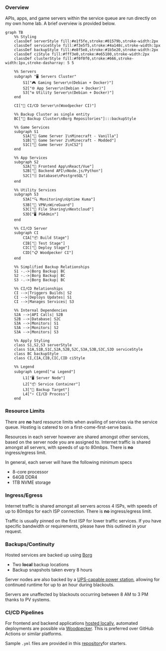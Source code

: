 ### Overview
APIs, apps, and game servers within the service queue are run directly on my own home lab. A brief overview is provided below.

````mermaid
graph TB
    %% Styling
    classDef serverStyle fill:#e1f5fe,stroke:#01579b,stroke-width:2px
    classDef serviceStyle fill:#f3e5f5,stroke:#4a148c,stroke-width:1px
    classDef backupStyle fill:#e8f5e8,stroke:#1b5e20,stroke-width:2px
    classDef ciStyle fill:#fff3e0,stroke:#e65100,stroke-width:2px
    classDef clusterStyle fill:#f0f0f0,stroke:#666,stroke-width:1px,stroke-dasharray: 5 5
    
    %% Servers
    subgraph "🖥️ Servers Cluster"
        S1["🎮 Gaming Server\n(Debian + Docker)"]
        S2["🌐 App Server\n(Debian + Docker)"]
        S3["⚙️ Utility Server\n(Debian + Docker)"]
    end
    
    CI["🚀 CI/CD Server\n(Woodpecker CI)"]
    
    %% Backup Cluster as single entity
    BC["💾 Backup Cluster\nBorg Repositories"]:::backupStyle
    
    %% Game Services
    subgraph S1
        S1A["🎯 Game Server 1\nMinecraft - Vanilla"]
        S1B["🎯 Game Server 2\nMinecraft - Modded"]
        S1C["🎯 Game Server 3\nCS2"]
    end
    
    %% App Services
    subgraph S2
        S2A["📱 Frontend App\nReact/Vue"]
        S2B["🔧 Backend API\nNode.js/Python"]
        S2C["🗄️ Database\nPostgreSQL"]
    end
    
    %% Utility Services
    subgraph S3
        S3A["🔍 Monitoring\nUptime Kuma"]
        S3B["🔐 VPN\nWireGuard"]
        S3C["📁 File Sharing\nNextcloud"]
        S3D["🖥 PGAdmin"]
    end
    
    %% CI/CD Server
    subgraph CI
        CIA["📦 Build Stage"]
        CIB["🧪 Test Stage"]
        CIC["🚢 Deploy Stage"]
        CID["📋 Woodpecker CI"]
    end
    
    %% Simplified Backup Relationships
    S1 -.->|Borg Backup| BC
    S2 -.->|Borg Backup| BC
    S3 -.->|Borg Backup| BC
    
    %% CI/CD Relationships
    CI -->|Triggers Builds| S2
    CI -->|Deploys Updates| S1
    CI -->|Manages Services| S3
    
    %% Internal Dependencies
    S2A -->|API Calls| S2B
    S2B -->|Database| S2C
    S3A -->|Monitors| S1
    S3A -->|Monitors| S2
    S3A -->|Monitors| S3
    
    %% Apply Styling
    class S1,S2,S3 serverStyle
    class S1A,S1B,S1C,S2A,S2B,S2C,S3A,S3B,S3C,S3D serviceStyle
    class BC backupStyle
    class CI,CIA,CIB,CIC,CID ciStyle

    %% Legend
    subgraph Legend["📊 Legend"]
        L1["🖥️ Server Node"]
        L2["📦 Service Container"]
        L3["💾 Backup Target"]
        L4["⚡ CI/CD Process"]
    end
````

### Resource Limits
There are **no** hard resource limits when availing of services via the service queue. Hosting is catered to on a first-come-first-serve basis.

Resources in each server however are shared amongst other services, based on the server node you are assigned to. Internet traffic is shared amongst all servers, with speeds of up to 80mbps. There is **no** ingress/egress limit.

In general, each server will have the following minimum specs
- 8-core processor
- 64GB DDR4
- 1TB NVME storage


### Ingress/Egress
Internet traffic is shared amongst all servers across 4 ISPs, with speeds of up to 80mbps for each ISP connection. There is **no** ingress/egress limit.

Traffic is usually pinned on the first ISP for lower traffic services. If you have specific bandwidth or requirements, please have this outlined in your request.



### Backups/Continuity
Hosted services are backed up using [Borg](https://www.borgbackup.org/)
- Two **local** backup locations
- Backup snapshots taken every 8 hours

Server nodes are also backed by a [UPS-capable power station](https://www.bluettipower.com/products/bluetti-eb3a-portable-power-station), allowing for continued runtime for up to an hour during blackouts.

Servers are unaffected by blackouts occurring between 8 AM to 3 PM thanks to PV systems.


### CI/CD Pipelines
For frontend and backend applications [hosted locally](Hosted%20Services.md), automated deployments are possible via [Woodpecker](https://github.com/woodpecker-ci/woodpecker). This is preferred over GitHub Actions or similar platforms.

Sample `.yml` files are provided in this [repository](https://github.com/lemeow125/Service_Queue)for starters.